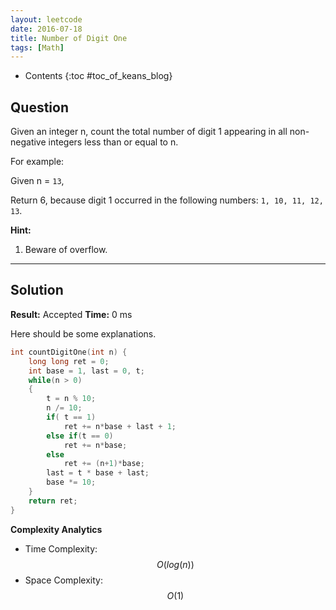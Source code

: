 ```yaml
---
layout: leetcode
date: 2016-07-18
title: Number of Digit One
tags: [Math]
---
```


* Contents
{:toc #toc_of_keans_blog}

## Question

Given an integer n, count the total number of digit 1 appearing in all non-negative integers less than or equal to n.

For example:

Given n = `13`,

Return 6, because digit 1 occurred in the following numbers: `1, 10, 11, 12, 13`.

**Hint:**

1. Beware of overflow.



***

## Solution

**Result:** Accepted **Time:**  0 ms

Here should be some explanations.

```c
int countDigitOne(int n) {
    long long ret = 0;
    int base = 1, last = 0, t;
    while(n > 0)
    {
        t = n % 10;
        n /= 10;
        if( t == 1)
            ret += n*base + last + 1;
        else if(t == 0)
            ret += n*base;
        else
            ret += (n+1)*base;
        last = t * base + last;
        base *= 10;
    }
    return ret;
}
```

**Complexity Analytics**

- Time Complexity: $$O(log(n))$$
- Space Complexity: $$O(1)$$
